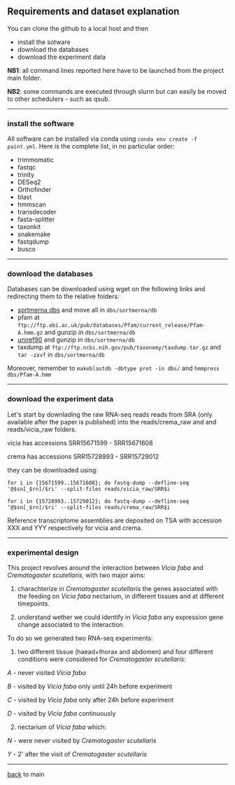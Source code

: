 ## Requirements and dataset explanation

You can clone the github to a local host and then 

- install the sotware
- download the databases
- download the experiment data

**NB1**: all command lines reported here have to be launched from the project main folder.

**NB2**: some commands are executed through slurm but can easily be moved to other schedulers - such as qsub.

---

### install the software

All software can be installed via conda using ```conda env create -f paint.yml```. Here is the complete list, in no particular order:

- trimmomatic
- fastqc
- trinity
- DESeq2
- Orthofinder
- blast
- hmmscan
- transdecoder
- fasta-splitter
- taxonkit
- snakemake
- fastqdump
- busco

---

### download the databases 

Databases can be downloaded using wget on the following links and redirecting them to the relative folders:

- [sortmerna dbs](https://github.com/biocore/sortmerna/tree/master/data/rRNA_databases) and move all in ```dbs/sortmerna/db```
- pfam at ```ftp://ftp.ebi.ac.uk/pub/databases/Pfam/current_release/Pfam-A.hmm.gz``` and gunzip in ```dbs/sortmerna/db```
- [uniref90](https://ftp.uniprot.org/pub/databases/uniprot/uniref/uniref90/uniref90.fasta.gz) and gunzip in ```dbs/sortmerna/db```
- taxdump at ```ftp://ftp.ncbi.nih.gov/pub/taxonomy/taxdump.tar.gz``` and ```tar -zxvf``` in ```dbs/sortmerna/db```

Moreover, remember to ```makeblastdb -dbtype prot -in dbs/``` and ```hmmpress dbs/Pfam-A.hmm```

---

### download the experiment data

Let's start by downlading the raw RNA-seq reads reads from SRA (only available after the paper is published) into the reads/crema_raw and and reads/vicia_raw folders.

vicia has accessions SRR15671599 - SRR15671608

crema has accessions SRR15728993 - SRR15729012

they can be downloaded using:

```for i in {15671599..15671608}; do fastq-dump --defline-seq '@$sn[_$rn]/$ri' --split-files reads/vicia_raw/SRR$i```

```for i in {15728993..15729012}; do fastq-dump --defline-seq '@$sn[_$rn]/$ri' --split-files reads/crema_raw/SRR$i```

Reference transcriptome assemblies are deposited on TSA with accession XXX and YYY respectively for vicia and crema.

---

### experimental design

This project revolves around the interaction between _Vicia faba_ and _Crematogaster scutellaris_, with two major aims:

1. charachterize in _Crematogaster scutellaris_ the genes associated with the feeding on _Vicia faba_ nectarium, 
in different tissues and at different timepoints.

2. understand wether we could identify in _Vicia faba_ any expression gene change associated to the interaction.

To do so we generated two RNA-seq experiments:

1. two different tissue (haead+thorax and abdomen) and four different conditions were considered for _Crematogaster scutellaris_:

*A*  -  never visited _Vicia faba_

*B*  -  visited by _Vicia faba_ only until 24h before experiment

*C*  -  visited by _Vicia faba_ only after 24h before experiment 

*D*  -  visited by _Vicia faba_ continuously

2. nectarium of _Vicia faba_ which:

*N*  -  were never visited by _Crematogaster scutellaris_

*Y*  -  2' after the visit of _Crematogaster scutellaris_

---

[back](https://github.com/for-giobbe/PAINT) to main

